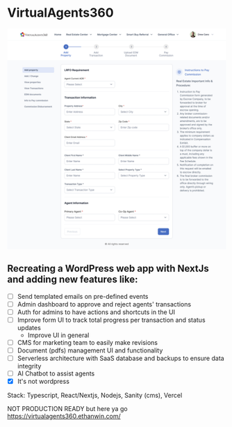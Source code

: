 # VirtualAgents360

![Screenshot of a newly designed form](./public/form-client-view.jpg)

## Recreating a WordPress web app with NextJs and adding new features like: 
- [ ] Send templated emails on pre-defined events
- [ ] Admin dashboard to approve and reject agents' transactions
- [ ] Auth for admins to have actions and shortcuts in the UI 
- [ ] Improve form UI to track total progress per transaction and status updates
  - Improve UI in general
- [ ] CMS for marketing team to easily make revisions
- [ ] Document (pdfs) management UI and functionality
- [ ] Serverless architecture with SaaS database and backups to ensure data integrity
- [ ] AI Chatbot to assist agents
- [x] It's not wordpress

Stack: Typescript, React/Nextjs, Nodejs, Sanity (cms), Vercel

NOT PRODUCTION READY but here ya go https://virtualagents360.ethanwin.com/

